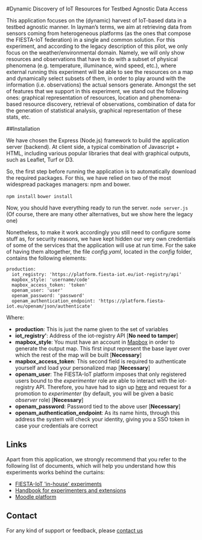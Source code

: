 #Dynamic Discovery of IoT Resources for Testbed Agnostic Data Access

This application focuses on the (dynamic) harvest of IoT-based data in a testbed agnostic manner. In layman’s terms, we aim at retrieving data from sensors coming from heterogeneous platforms (as the ones that compose the FIESTA-IoT federation) in a single and common solution. For this experiment, and according to the legacy description of this pilot, we only focus on the weather/environmental domain. Namely, we will only show resources and observations that have to do with a subset of physical phenomena (e.g. temperature, illuminance, wind speed, etc.), where external running this experiment will be able to see the resources on a map and dynamically select subsets of them, in order to play around with the information (i.e. observations) the actual sensors generate.
Amongst the set of features that we support in this experiment, we stand out the following ones: graphical representation of resources, location and phenomena-based resource discovery, retrieval of observations, combination of data for the generation of statistical analysis, graphical representation of these stats, etc.

##Installation

We have chosen the Express (Node.js) framework to build the application server (backend). At client side, a typical combination of Javascript + HTML, including various popular libraries that deal with graphical outputs, such as Leaflet, Turf or D3.

So, the first step before running the application is to automatically download the required packages. For this, we have relied on two of the most widespread packages managers: npm and bower.

`npm install`
`bower install`


Now, you should have everything ready to run the server. 
`node server.js`
(Of course, there are many other alternatives, but we show here the legacy one)

Nonetheless, to make it work accordingly you still need to configure some stuff as, for security reasons, we have kept hidden our very own credentials of some of the services that the application will use at run time. For the sake of having them altogether, the file *config.yaml*, located in the *config* folder, contains the following elements:
```
production:
  iot_registry: 'https://platform.fiesta-iot.eu/iot-registry/api'
  mapbox_style: 'username/code' 
  mapbox_access_token: 'token'
  openam_user: 'user'
  openam_password: 'password'
  openam_authentication_endpoint: 'https://platform.fiesta-iot.eu/openam/json/authenticate'    
```

Where: 
- **production**: This is just the name given to the set of variables
- **iot_registry'**: Address of the iot-registry API [**No need to tamper**]
- **mapbox_style**: You must have an account in [Mapbox](https://www.mapbox.com/) in order to generate the output map. This first input represent the base layer over which the rest of the map will be built [**Necessary**]
- **mapbox_access_token**: This second field is required to authenticate yourself and load your personalized map [**Necessary**]
- **openam_user**: The FIESTA-IoT platform imposes that only registered users bound to the *experimenter* role are able to interact with the iot-registry API. Therefore, you have had to sign up [here](https://platform.fiesta-iot.eu/openam/XUI/#register/) and request for a promotion to *experimenter* (by default, you will be given a basic *observer* role) [**Necessary**]
- **openam_password**: Password tied to the above user [**Necessary**]
- **openam_authentication_endpoint**: As its name hints, through this address the system will check your identity, giving you a SSO token in case your credentials are correct

## Links

Apart from this application, we strongly recommend that you refer to the following list of documents, which will help you understand how this experiments works behind the curtains:

- [FIESTA-IoT 'in-house' experiments](http://fiesta-iot.eu/index.php/fiesta-experiments/)
- [Handbook for experimenters and extensions](http://moodle.fiesta-iot.eu/pluginfile.php/711/mod_resource/content/2/FIESTA-IoT_Handbook4ThirdParties_v1.0.pdf)
- [Moodle platform](http://moodle.fiesta-iot.eu/)

## Contact

For any kind of support or feedback, please [contact us](http://fiesta-iot.eu/index.php/support/)









